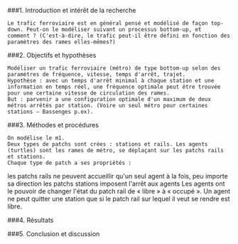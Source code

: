 ###1. Introduction et intérêt de la recherche

	Le trafic ferroviaire est en général pensé et modélisé de façon top-down. Peut-on le modéliser suivant un processus bottom-up, et comment ? (C'est-à-dire, le trafic peut-il être défini en fonction des paramètres des rames elles-mêmes?)
	

###2. Objectifs et hypothèses

	Modéliser un trafic ferroviaire (métro) de type bottom-up selon des paramètres de fréquence, vitesse, temps d'arrêt, trajet.
	Hypothèse : avec un temps d'arrêt minimal à chaque station et une information en temps réel, une fréquence optimale peut être trouvée pour une certaine vitesse de circulation des rames.
	But : parvenir a une configuration optimale d'un maximum de deux métros arrêtés par station. (Voire un seul métro pour certaines stations – Bassenges p.ex). 


###3. Méthodes et procédures

	On modélise le m1.
	Deux types de patchs sont crées : stations et rails. Les agents (turtles) sont les rames de métro, se déplaçant sur les patchs rails et stations.
	Chaque type de patch a ses propriétés : 
les patchs rails ne peuvent accueillir qu'un seul agent à la fois, peu importe sa direction
les patchs stations imposent l'arrêt aux agents
	Les agents ont le pouvoir de changer l'état du patch rail de « libre » à « occupé ».
	Un agent ne peut quitter une station que si le patch rail sur lequel il veut se rendre est libre. 


###4. Résultats


###5. Conclusion et discussion

